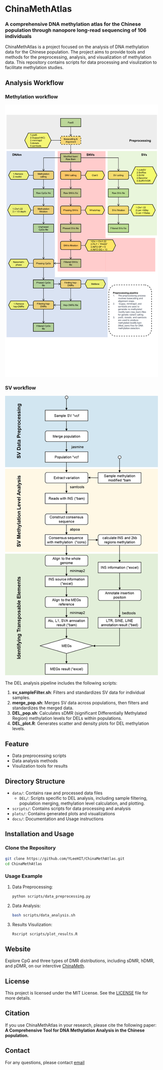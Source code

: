 # ChinaMethAtlas

### A comprehensive DNA methylation atlas for the Chinese population through nanopore long-read sequencing of 106 individuals
ChinaMethAtlas is a project focused on the analysis of DNA methylation data for the Chinese population. The project aims to provide tools and methods for the preprocessing, analysis, and visualization of methylation data. This repository contains scripts for data processing and visulization to facilitate methylation studies.

## Analysis Workflow
### Methylation workflow
![Methylation Workflow](images/Meth_workflow.png)
### SV workflow
![SV Workflow](images/SV_workflow.png)

The DEL analysis pipeline includes the following scripts:
1. **sv_sampleFilter.sh**: Filters and standardizes SV data for individual samples. 
2. **merge_pop.sh**: Merges SV data across populations, then filters and standardizes the merged data. 
3. **DEL_pop.sh**: Calculates sDMR (significant Differentially Methylated Region) methylation levels for DELs within populations. 
4. **DEL_plot.R**: Generates scatter and density plots for DEL methylation levels.

## Feature
- Data preprocessing scripts
- Data analysis methods
- Visulization tools for results

## Directory Structure

- `data/`: Contains raw and processed data files
    - `DEL/`: Scripts specific to DEL analysis, including sample filtering, population merging, methylation level calculation, and plotting.
- `scripts/`: Contains scripts for data processing and analysis
- `plots/`: Contains generated plots and visualizations
- `docs/`: Documentation and Usage instructions

## Installation and Usage

### Clone the Repository

```bash
git clone https://github.com/YLeeHIT/ChinaMethAtlas.git
cd ChinaMethAtlas
```

### Usage Example
1. Data Preprocessing:
    ```bash
    python scripts/data_preprocessing.py
    ```

2. Data Analysis:
    ```bash
    bash scripts/data_analysis.sh
    ```

3. Results Visulization:
    ```bash
    Rscript scripts/plot_results.R
    ```

## Website
Explore CpG and three types of DMR distributions, including sDMR, hDMR, and pDMR, on our interctive [ChinaMeth](http://bioinformatics.hit.edu.cn/methylation).

## License

This project is licensed under the MIT License. See the [LICENSE](LICENSE) file for more details.

## Citation

If you use ChinaMethAtlas in your research, please cite the following paper: **A Comprehensive Tool for DNA Methylation Analysis in the Chinese population.**

## Contact

For any questions, please contact [email](yli21b@hit.edu.cn)
